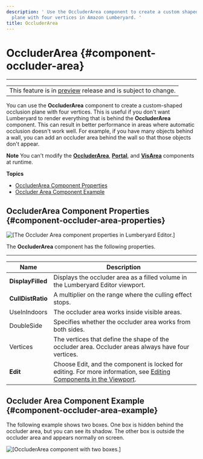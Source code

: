 ```yaml
---
description: ' Use the OccluderArea component to create a custom shaped occlusion
  plane with four vertices in Amazon Lumberyard. '
title: OccluderArea
---
```

# OccluderArea {#component-occluder-area}


****

|  |
| --- |
| This feature is in [preview](/docs/userguide/ly-glos-chap#preview) release and is subject to change\.  |

You can use the **OccluderArea** component to create a custom\-shaped occlusion plane with four vertices\. This is useful if you don't want Lumberyard to render everything that is behind the **OccluderArea** component\. This can result in better performance in areas where automatic occlusion doesn't work well\. For example, if you have many objects behind a wall, you can add an occluder area behind the wall so that those objects don't appear\.

**Note**
You can't modify the **[OccluderArea](#component-occluder-area)**, **[Portal](/docs/userguide/components/portal.md)**, and **[VisArea](/docs/user-guide/features/components/vis-area.md)** components at runtime\.

**Topics**
+ [OccluderArea Component Properties](#component-occluder-area-properties)
+ [Occluder Area Component Example](#component-occluder-area-example)

## OccluderArea Component Properties {#component-occluder-area-properties}

![\[The Occluder Area component properties in Lumberyard Editor.\]](/images/user-guide/component/occluder-area-component-properties.png)

The **OccluderArea** component has the following properties\.


****

| Name | Description |
| --- | --- |
|  **DisplayFilled**  |  Displays the occluder area as a filled volume in the Lumberyard Editor viewport\.  |
|  **CullDistRatio**  |  A multiplier on the range where the culling effect stops\.   |
| UseInIndoors |  The occluder area works inside visible areas\.  |
| DoubleSide |  Specifies whether the occluder area works from both sides\.  |
| Vertices |  The vertices that define the shape of the occluder area\. Occluder areas always have four vertices\.  |
|  **Edit**  | Choose Edit, and the component is locked for editing\. For more information, see [Editing Components in the Viewport](/docs/userguide/edit-mode-for-components.md)\. |

## Occluder Area Component Example {#component-occluder-area-example}

The following example shows two boxes\. One box is hidden behind the occluder area, but you can see its shadow\. The other box is outside the occluder area and appears normally on screen\.

![\[OccluderArea component with two boxes.\]](/images/shared/component-occluderarea.png)